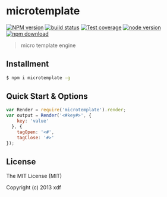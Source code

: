 # microtemplate

[![NPM version][npm-image]][npm-url]
[![build status][travis-image]][travis-url]
[![Test coverage][coveralls-image]][coveralls-url]
[![node version][node-image]][node-url]
[![npm download][download-image]][download-url]

[npm-image]: https://img.shields.io/npm/v/microtemplate.svg?style=flat-square
[npm-url]: https://npmjs.org/package/microtemplate
[travis-image]: https://img.shields.io/travis/xudafeng/microtemplate.svg?style=flat-square
[travis-url]: https://travis-ci.org/xudafeng/microtemplate
[coveralls-image]: https://img.shields.io/coveralls/xudafeng/microtemplate.svg?style=flat-square
[coveralls-url]: https://coveralls.io/r/xudafeng/microtemplate?branch=master
[node-image]: https://img.shields.io/badge/node.js-%3E=_0.10-green.svg?style=flat-square
[node-url]: http://nodejs.org/download/
[download-image]: https://img.shields.io/npm/dm/microtemplate.svg?style=flat-square
[download-url]: https://npmjs.org/package/microtemplate

> micro template engine

## Installment

``` bash
$ npm i microtemplate -g
```

## Quick Start & Options

``` javascript
var Render = require('microtemplate').render;
var output = Render('<#key#>', {
    key: 'value'
  }, {
    tagOpen: '<#',
    tagClose: '#>'
});
```

## License

The MIT License (MIT)

Copyright (c) 2013 xdf
